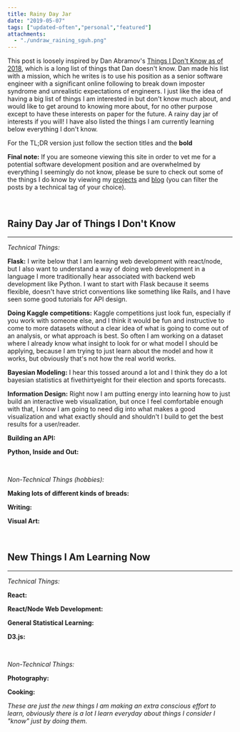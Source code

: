 ```yaml
---
title: Rainy Day Jar
date: "2019-05-07"
tags: ["updated-often","personal","featured"]
attachments:
  - "./undraw_raining_sguh.png"
---
```


This post is loosely inspired by Dan Abramov's [Things I Don't Know as of 2018]("https://overreacted.io/things-i-dont-know-as-of-2018/"), which is a long list of things that Dan doesn't know. Dan made his list with a mission, which he writes is to use his position as a senior software engineer with a significant online following to break down imposter syndrome and unrealistic expectations of engineers. I just like the idea of having a big list of things I am interested in but don't know much about, and would like to get around to knowing more about, for no other purpose except to have these interests on paper for the future. A rainy day jar of interests if you will! I have also listed the things I am currently learning below everything I don't know.

For the TL;DR version just follow the section titles and the **bold**

 **Final note:** If you are someone viewing this site in order to vet me for a potential software development position and are overwhelmed by everything I seemingly do not know, please be sure to check out some of the things I do know by viewing my [projects](https://www.michaelgrotton.xyz/projects) and [blog](https://www.michaelgrotton.xyz/articles) (you can filter the posts by a technical tag of your choice).

 <br/>

## Rainy Day Jar of Things I Don't Know

---

*Technical Things:*

**Flask:** I write below that I am learning web development with react/node, but I also want to understand a way of doing web development in a language I more traditionally hear associated with backend web development like Python. I want to start with Flask because it seems flexible, doesn't have strict conventions like something like Rails, and I have seen some good tutorials for API design.

**Doing Kaggle competitions:** Kaggle competitions just look fun, especially if you work with someone else, and I think it would be fun and instructive to come to more datasets without a clear idea of what is going to come out of an analysis, or what approach is best. So often I am working on a dataset where I already know what insight to look for or what model I should be applying, because I am trying to just learn about the model and how it works, but obviously that's not how the real world works.

**Bayesian Modeling:** I hear this tossed around a lot and I think they do a lot bayesian statistics at fivethirtyeight for their election and sports forecasts.

**Information Design:** Right now I am putting energy into learning how to just build an interactive web visualization, but once I feel comfortable enough with that, I know I am going to need dig into what makes a good visualization and what exactly should and shouldn't I build to get the best results for a user/reader.

**Building an API:**

**Python, Inside and Out:**

<br/>

*Non-Technical Things (hobbies):*

**Making lots of different kinds of breads:**

**Writing:**

**Visual Art:**

<br/>

## New Things I Am Learning Now

---

*Technical Things:*

**React:**

**React/Node Web Development:**

**General Statistical Learning:**

**D3.js:**

 <br/>

*Non-Technical Things:*

**Photography:**

**Cooking:**

*These are just the new things I am making an extra conscious effort to learn, obviously there is a lot I learn everyday about things I consider I "know" just by doing them.*
